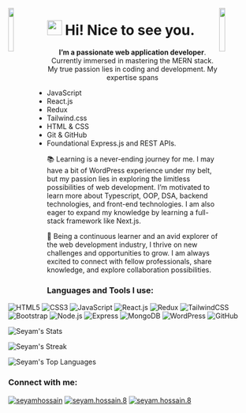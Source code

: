 <img align="left" src="https://user-images.githubusercontent.com/65187002/144930161-2f783401-8d27-4fdf-a2f7-cc0ba32f1f1f.gif" width="15%" style="display:inline;"><img align="right" src="https://user-images.githubusercontent.com/65187002/144930161-2f783401-8d27-4fdf-a2f7-cc0ba32f1f1f.gif" width="15%" style="display:inline;">

<h1><img src="https://slackmojis.com/emojis/38337-smile/download" width="30" height="30"/> Hi! Nice to see you.</h1>


<p align="center"><b>I’m a passionate web application developer</b>. Currently immersed in mastering the MERN stack. My true passion lies in coding and development. My expertise spans</p>

- JavaScript
- React.js
- Redux
- Tailwind.css
- HTML & CSS
- Git & GitHub
- Foundational Express.js and REST APIs.

<p>📚 Learning is a never-ending journey for me. I may have a bit of WordPress experience under my belt, but my passion lies in exploring the limitless possibilities of web development. I’m motivated to learn more about Typescript, OOP, DSA, backend technologies, and front-end technologies. I am also eager to expand my knowledge by learning a full-stack framework like Next.js.

💬 Being a continuous learner and an avid explorer of the web development industry, I thrive on new challenges and opportunities to grow. I am always excited to connect with fellow professionals, share knowledge, and explore collaboration possibilities.</p>

<h3 align="left">Languages and Tools I use:</h3>

![HTML5](https://img.shields.io/badge/HTML5-E34F26?style=for-the-badge&logo=html5&logoColor=white)
![CSS3](https://img.shields.io/badge/CSS3-1572B6?style=for-the-badge&logo=css3&logoColor=white)
![JavaScript](https://img.shields.io/badge/JavaScript-F7DF1E?style=for-the-badge&logo=javascript&logoColor=black)
![React.js](https://img.shields.io/badge/React-20232A?style=for-the-badge&logo=react&logoColor=61DAFB)
![Redux](https://img.shields.io/badge/Redux-593D88?style=for-the-badge&logo=redux&logoColor=white)
![TailwindCSS](https://img.shields.io/badge/Tailwind_CSS-38B2AC?style=for-the-badge&logo=tailwind-css&logoColor=white)
![Bootstrap](https://img.shields.io/badge/Bootstrap-563D7C?style=for-the-badge&logo=bootstrap&logoColor=white)
![Node.js](https://img.shields.io/badge/Node.js-43853D?style=for-the-badge&logo=node.js&logoColor=white)
![Express](https://img.shields.io/badge/Express.js-404D59?style=for-the-badge)
![MongoDB](https://img.shields.io/badge/MongoDB-4EA94B?style=for-the-badge&logo=mongodb&logoColor=white)
![WordPress](https://img.shields.io/badge/Wordpress-21759B?style=for-the-badge&logo=wordpress&logoColor=white)
![GitHub](https://img.shields.io/badge/GitHub-100000?style=for-the-badge&logo=github&logoColor=white)



![Seyam's
Stats](https://github-readme-stats.vercel.app/api?username=Seyam08&theme=darcula&show_icons=true&hide_border=true&count_private=true)

![Seyam's Streak](https://github-readme-streak-stats.herokuapp.com/?user=Seyam08&theme=darcula&hide_border=true)

![Seyam's Top Languages](https://github-readme-stats.vercel.app/api/top-langs/?username=Seyam08&theme=darcula&show_icons=true&hide_border=true&layout=compact)


<h3 align="left">Connect with me:</h3>
<p align="left">
  <a href="https://linkedin.com/in/seyamhossain" target="blank"
    ><img
      align="center"
      src="https://img.shields.io/badge/LinkedIn-0077B5?style=for-the-badge&logo=linkedin&logoColor=white"
      alt="seyamhossain"
  /></a>
  <a href="https://fb.com/seyam.hossain.8" target="blank"
    ><img
      align="center"
      src="https://img.shields.io/badge/Facebook-1877F2?style=for-the-badge&logo=facebook&logoColor=white"
      alt="seyam.hossain.8"
  /></a>
  <a href="mailto:seyam.hossain.118833@gmail.com" target="blank"
    ><img
      align="center"
      src="https://img.shields.io/badge/Gmail-D14836?style=for-the-badge&logo=gmail&logoColor=white"
      alt="seyam.hossain.8"
  /></a>
</p>
